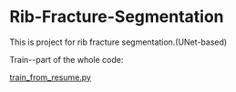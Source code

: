 # Rib-Fracture-Segmentation

This is project for rib fracture segmentation.(UNet-based)

Train--part of the whole code:

[train_from_resume.py](https://github.com/yyyujintang/Rib-Fracture-Segmentation/blob/main/train_from_resume.py)
